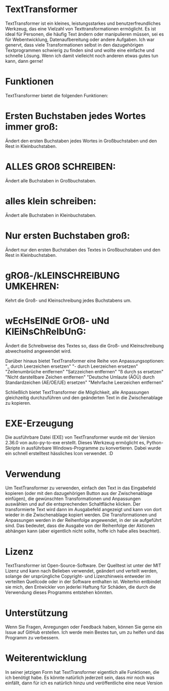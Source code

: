 # TextTransformer
TextTransformer ist ein kleines, leistungsstarkes und benutzerfreundliches Werkzeug, das eine Vielzahl von Texttransformationen ermöglicht. 
Es ist ideal für Personen, die häufig Text ändern oder manipulieren müssen, sei es für Webentwicklung, Datenaufbereitung oder andere Aufgaben.
Ich war genervt, dass viele Transformationen selbst in den dazugehörigen Textprogrammen schwierig zu finden sind und wollte eine einfache und schnelle Lösung.
Wenn ich damit vielleicht noch anderen etwas gutes tun kann, dann gerne!

# Funktionen
TextTransformer bietet die folgenden Funktionen:

# Ersten Buchstaben jedes Wortes immer groß: 
Ändert den ersten Buchstaben jedes Wortes in Großbuchstaben und den Rest in Kleinbuchstaben.
# ALLES GROß SCHREIBEN: 
Ändert alle Buchstaben in Großbuchstaben.
# alles klein schreiben: 
Ändert alle Buchstaben in Kleinbuchstaben.
# Nur ersten Buchstaben groß: 
Ändert nur den ersten Buchstaben des Textes in Großbuchstaben und den Rest in Kleinbuchstaben.
# gROß-/kLEINSCHREIBUNG UMKEHREN: 
Kehrt die Groß- und Kleinschreibung jedes Buchstabens um.
# wEcHsElNdE GrOß- uNd KlEiNsChReIbUnG: 
Ändert die Schreibweise des Textes so, dass die Groß- und Kleinschreibung abwechselnd angewendet wird.

Darüber hinaus bietet TextTransformer eine Reihe von Anpassungsoptionen:
"_ durch Leerzeichen ersetzen"
"- durch Leerzeichen ersetzen"
"Zeilenumbrüche entfernen"
"Satzzeichen entfernen"
"ß durch ss ersetzen"
"Nicht darstellbare Zeichen entfernen"
"Deutsche Umlaute (ÄÖÜ) durch Standardzeichen (AE/OE/UE) ersetzen"
"Mehrfache Leerzeichen entfernen"

Schließlich bietet TextTransformer die Möglichkeit, alle Anpassungen gleichzeitig durchzuführen und den geänderten Text in die Zwischenablage zu kopieren.

# EXE-Erzeugung
Die ausführbare Datei (EXE) von TextTransformer wurde mit der Version 2.36.0 von auto-py-to-exe erstellt. Dieses Werkzeug ermöglicht es, Python-Skripte in ausführbare Windows-Programme zu konvertieren. Dabei wurde ein schnell erstelltest hässliches Icon verwendet. :D

# Verwendung
Um TextTransformer zu verwenden, einfach den Text in das Eingabefeld kopieren (oder mit den dazugehörigen Button aus der Zwischenablage einfügen), die gewünschten Transformationen und Anpassungen auswählen und auf die entsprechenden Schaltfläche klicken. 
Der transformierte Text wird dann im Ausgabefeld angezeigt und kann von dort wieder in die Zwischenablage kopiert werden.
Die Transformationen und Anpassungen werden in der Reihenfolge angewendet, in der sie aufgeführt sind. Das bedeutet, dass die Ausgabe von der Reihenfolge der Aktionen abhängen kann (aber eigentlich nicht sollte, hoffe ich habe alles beachtet).

# Lizenz
TextTransformer ist Open-Source-Software. Der Quelltest ist unter der MIT Lizenz und kann nach Belieben verwendet, geändert und verteilt werden, solange der ursprüngliche Copyright- und Lizenzhinweis entweder im verteilten Quellcode oder in der Software enthalten ist. Weiterhin entbindet sie mich, den Entwickler von jederlei Haftung für Schäden, die durch die Verwendung dieses Programms entstehen könnten.

# Unterstützung
Wenn Sie Fragen, Anregungen oder Feedback haben, können Sie gerne ein Issue auf GitHub erstellen. Ich werde mein Bestes tun, um zu helfen und das Programm zu verbessern.

# Weiterentwicklung
In seiner jetzigen Form hat TextTransformer eigentlich alle Funktionen, die ich benötigt habe. Es könnte natürlich jederzeit sein, dass mir noch was einfällt, dann für ich es natürlich hinzu und veröffentliche eine neue Version
